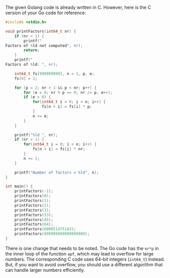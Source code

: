 The given Golang code is already written in C. However, here is the C version of your Go code for reference:

```c
#include <stdio.h>

void printFactors(int64_t nr) {
    if (nr < 1) {
        printf("
Factors of %ld not computed", nr);
        return;
    }
    printf("
Factors of %ld: ", nr);

    int64_t fs[999999999], n = 1, p, e;
    fs[0] = 1;

    for (p = 2; nr > 1 && p < nr; p++) {
        for (e = 0; nr % p == 0; nr /= p, e++);
        if (e > 0) {
            for(int64_t i = 0; i < n; i++) {
                fs[n + i] = fs[i] * p;
            }
            n += e;
        }
    }

    printf("%ld ", nr);
    if (nr > 1) {
        for(int64_t i = 0; i < n; i++) {
            fs[n + i] = fs[i] * nr;
        }
        n += 1;
    }

    printf("Number of factors = %ld", n);
}

int main() {
    printFactors(-1);
    printFactors(0);
    printFactors(1);
    printFactors(2);
    printFactors(3);
    printFactors(53);
    printFactors(45);
    printFactors(64);
    printFactors(600851475143);
    printFactors(999999999999999989);
}
```

There is one change that needs to be noted. The Go code has the `nr*p` in the inner loop of the function `apf`, which may lead to overflow for large numbers. The corresponding C code uses 64-bit integers (`int64_t`) instead. But, if you want to avoid overflow, you should use a different algorithm that can handle larger numbers efficiently.
